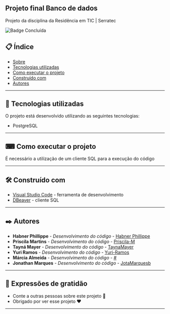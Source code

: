 ## Projeto final Banco de dados
Projeto da disciplina da Residência em TIC | Serratec

![Badge Concluída](http://img.shields.io/static/v1?label=STATUS&message=CONCLUIDO&color=GREEN&style=for-the-badge)

## 📋 Índice

- [Sobre](#Trabalho-final-de-banco-de-dados)
- [Tecnologias utilizadas](#-tecnologias-utilizadas)
- [Como executar o projeto](#-como-executar-o-projeto)
- [Construído com](#%EF%B8%8F-construído-com)
- [Autores](#%EF%B8%8F-autores)

--- 

## 🚀 Tecnologias utilizadas

O projeto está desenvolvido utilizando as seguintes tecnologias:

- PostgreSQL

---  

## ⌨ Como executar o projeto

É necessário a utilização de um cliente SQL para a execução do código

--- 

## 🛠️ Construído com

* [Visual Studio Code](https://code.visualstudio.com/) - ferramenta de desenvolvimento
* [DBeaver](https://dbeaver.io/) - cliente SQL

--- 

## ✒️ Autores

* **Habner Phillippe** - *Desenvolvimento do código* - [Habner Phillippe](https://github.com/HabnerPhillippe)
* **Priscila Martins** - *Desenvolvimento do código* - [Priscila-M](https://github.com/Priscila-M)
* **Tayná Mayer** - *Desenvolvimento do código* - [TaynaMayer](https://github.com/TaynaMayer)
* **Yuri Ramos** - *Desenvolvimento do código* - [Yuri-Ramos](https://github.com/Yuri-Ramos)
* **Márcia Almeida** - *Desenvolvimento do código* - [#](#)
* **Jonathan Marques** - *Desenvolvimento do código* - [JotaMarquesb](https://github.com/JotaMarquesb)

--- 
 
## 🎁 Expressões de gratidão

* Conte a outras pessoas sobre este projeto 📢
* Obrigado por ver esse projeto ❤️

--- 
